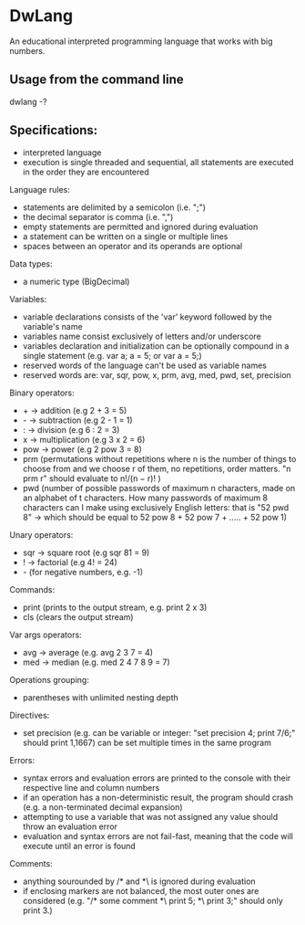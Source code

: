 # DwLang
An educational interpreted programming language that works with big numbers.

## Usage from the command line
dwlang -?

## Specifications:
  - interpreted language
  - execution is single threaded and sequential, all statements are executed in the order they are encountered
  
Language rules: 
  - statements are delimited by a semicolon (i.e. ";")
  - the decimal separator is comma (i.e. ",")
  - empty statements are permitted and ignored during evaluation
  - a statement can be written on a single or multiple lines
  - spaces between an operator and its operands are optional

Data types:
  - a numeric type (BigDecimal)

Variables:
  - variable declarations consists of the 'var' keyword followed by the variable's name
  - variables name consist exclusively of letters and/or underscore
  - variables declaration and initialization can be optionally compound in a single statement (e.g. var a; a = 5; or var a = 5;)
  - reserved words of the language can't be used as variable names
  - reserved words are: var, sqr, pow, x, prm, avg, med, pwd, set, precision

Binary operators:
  - \+ -> addition (e.g 2 + 3 = 5)
  - \- -> subtraction (e.g 2 - 1 = 1)
  - : -> division (e.g 6 : 2 = 3)
  - x -> multiplication (e.g 3 x 2 = 6)
  - pow -> power (e.g 2 pow 3 = 8)
  - prm (permutations without repetitions where n is the number of things to choose
from and we choose r of them, no repetitions, order matters. "n prm r" should evaluate to n!/(n − r)! )
  - pwd (number of possible passwords of maximum n characters, made on an alphabet of t
characters. How many passwords of maximum 8 characters can I make using exclusively English letters: that is "52 pwd 8" -> which should be equal to 52 pow 8 + 52 pow 7 + ..... + 52 pow 1)

Unary operators:
  - sqr -> square root (e.g sqr 81 = 9)
  - ! -> factorial (e.g 4! = 24)
  - \- (for negative numbers, e.g. -1)

Commands:
  - print (prints to the output stream, e.g. print 2 x 3)
  - cls (clears the output stream)

Var args operators:
  - avg -> average (e.g. avg 2 3 7 = 4)
  - med -> median (e.g. med 2 4 7 8 9 = 7)

Operations grouping:
  - parentheses with unlimited nesting depth

Directives:
  - set precision <n> (e.g. <n> can be variable or integer: "set precision 4; print 7/6;" should print 1,1667) can be set multiple times in the same program

Errors:
  - syntax errors and evaluation errors are printed to the console with their respective line and column numbers
  - if an operation has a non-deterministic result, the program should crash (e.g. a non-terminated decimal
expansion)
  - attempting to use a variable that was not assigned any value should throw an evaluation error
  - evaluation and syntax errors are not fail-fast, meaning that the code will execute until an error is found

Comments:
  - anything sourounded by /* and *\ is ignored during evaluation 
  - if enclosing markers are not balanced, the most outer ones are considered (e.g. "/* some comment *\ print 5; *\ print 3;" should only print 3.)
